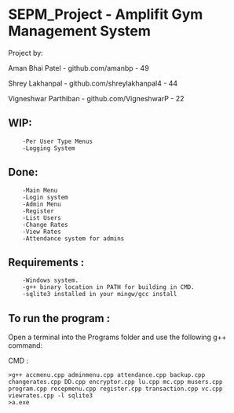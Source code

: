 # SEPM_Project - Amplifit Gym Management System
Project by:

Aman Bhai Patel        - github.com/amanbp               - 49

Shrey Lakhanpal        - github.com/shreylakhanpal4      - 44

Vigneshwar Parthiban   - github.com/VigneshwarP          - 22

## WIP:
```	
	-Per User Type Menus
	-Logging System
```

## Done:
```
	-Main Menu
	-Login system
	-Admin Menu
	-Register
	-List Users
	-Change Rates
	-View Rates
	-Attendance system for admins
```

## Requirements :
```
	-Windows system.
	-g++ binary location in PATH for building in CMD.
	-sqlite3 installed in your mingw/gcc install

```

## To run the program :
<p>
Open a terminal into the Programs folder and use the following g++ command:
</p>

CMD :

```
>g++ accmenu.cpp adminmenu.cpp attendance.cpp backup.cpp changerates.cpp DD.cpp encryptor.cpp lu.cpp mc.cpp musers.cpp program.cpp recepmenu.cpp register.cpp transaction.cpp vc.cpp viewrates.cpp -l sqlite3
>a.exe
```

